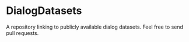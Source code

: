 # DialogDatasets
A repository linking to publicly available dialog datasets. Feel free to send pull requests.
